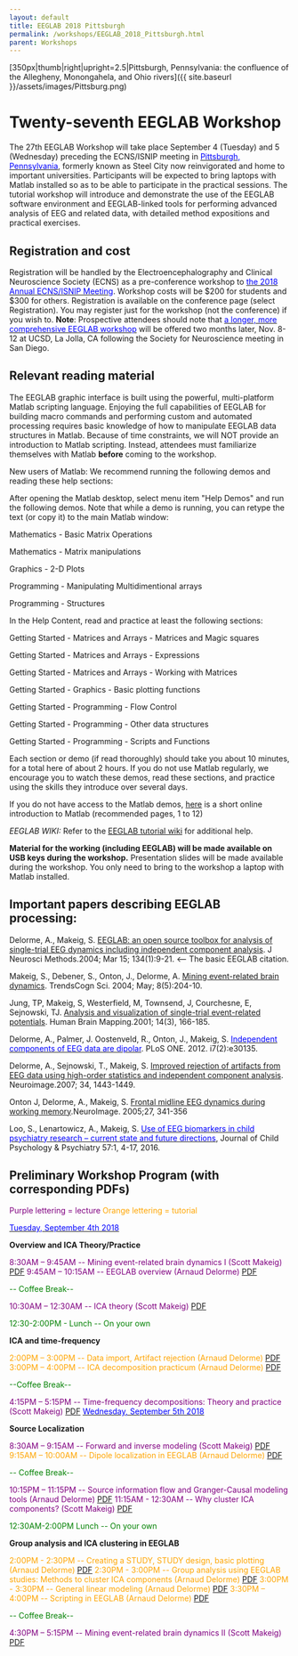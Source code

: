 ```yaml
---
layout: default
title: EEGLAB 2018 Pittsburgh
permalink: /workshops/EEGLAB_2018_Pittsburgh.html
parent: Workshops
---
```


[350px\|thumb\|right\|upright=2.5\|Pittsburgh, Pennsylvania: the
confluence of the Allegheny, Monongahela, and Ohio
rivers]({{ site.baseurl }}/assets/images/Pittsburg.png)

Twenty-seventh EEGLAB Workshop
==============================

The 27th EEGLAB Workshop will take place September 4 (Tuesday) and 5
(Wednesday) preceding the ECNS/ISNIP meeting in
[<font color=blue>Pittsburgh,
Pennsylvania</font>](https://en.wikipedia.org/wiki/Pittsburgh), formerly
known as Steel City now reinvigorated and home to important
universities. Participants will be expected to bring laptops with Matlab
installed so as to be able to participate in the practical sessions. The
tutorial workshop will introduce and demonstrate the use of the EEGLAB
software environment and EEGLAB-linked tools for performing advanced
analysis of EEG and related data, with detailed method expositions and
practical exercises.

Registration and cost
---------------------

Registration will be handled by the Electroencephalography and Clinical
Neuroscience Society (ECNS) as a pre-conference workshop to
[<font color=blue>the 2018 Annual ECNS/ISNIP
Meeting</font>](https://ecnsconference.com). Workshop costs will be $200
for students and $300 for others. Registration is available on the
conference page (select Registration). You may register just for the
workshop (not the conference) if you wish to.
**Note**: Prospective attendees should note that [<font color=blue>a
longer, more comprehensive EEGLAB
workshop</font>](https://sccn.ucsd.edu/wiki/EEGLAB_2018_at_UCSD) will be
offered two months later, Nov. 8-12 at UCSD, La Jolla, CA following the
Society for Neuroscience meeting in San Diego.

Relevant reading material
-------------------------

The EEGLAB graphic interface is built using the powerful, multi-platform
Matlab scripting language. Enjoying the full capabilities of EEGLAB for
building macro commands and performing custom and automated processing
requires basic knowledge of how to manipulate EEGLAB data structures in
Matlab. Because of time constraints, we will NOT provide an introduction
to Matlab scripting. Instead, attendees must familiarize themselves with
Matlab <b>before</b> coming to the workshop.

New users of Matlab: We recommend running the following demos and
reading these help sections:

After opening the Matlab desktop, select menu item "Help Demos" and run
the following demos. Note that while a demo is running, you can retype
the text (or copy it) to the main Matlab window:



Mathematics - Basic Matrix Operations

Mathematics - Matrix manipulations

Graphics - 2-D Plots

Programming - Manipulating Multidimentional arrays

Programming - Structures

In the Help Content, read and practice at least the following sections:



Getting Started - Matrices and Arrays - Matrices and Magic squares

Getting Started - Matrices and Arrays - Expressions

Getting Started - Matrices and Arrays - Working with Matrices

Getting Started - Graphics - Basic plotting functions

Getting Started - Programming - Flow Control

Getting Started - Programming - Other data structures

Getting Started - Programming - Scripts and Functions

Each section or demo (if read thoroughly) should take you about 10
minutes, for a total here of about 2 hours. If you do not use Matlab
regularly, we encourage you to watch these demos, read these sections,
and practice using the skills they introduce over several days.

If you do not have access to the Matlab demos,
[here](http://sccn.ucsd.edu/eeglab/matlaboverview.html) is a short
online introduction to Matlab (recommended pages, 1 to 12)

*EEGLAB WIKI:* Refer to the [EEGLAB tutorial wiki](/EEGLAB "wikilink")
for additional help.

<b>Material for the working (including EEGLAB) will be made available on
USB keys during the workshop.</b> Presentation slides will be made
available during the workshop. You only need to bring to the workshop a
laptop with Matlab installed.

Important papers describing EEGLAB processing:
----------------------------------------------

Delorme, A., Makeig, S. [EEGLAB: an open source toolbox for analysis of
single-trial EEG dynamics including independent component
analysis](https://sccn.ucsd.edu/githubwiki/pdfs/Eeglab_published.pdf). J Neurosci Methods.2004; Mar 15; 134(1):9-21. \<-- The basic EEGLAB citation.

Makeig, S., Debener, S., Onton, J., Delorme, A. [Mining event-related
brain dynamics](https://sccn.ucsd.edu/githubwiki/pdfs/Ticsreview_published.pdf). TrendsCogn Sci. 2004; May; 8(5):204-10.

Jung, TP, Makeig, S, Westerfield, M, Townsend, J, Courchesne, E,
Sejnowski, TJ. [Analysis and visualization of single-trial event-related
potentials](https://sccn.ucsd.edu/githubwiki/pdfs/Jung_hbm01.pdf). Human Brain Mapping.2001; 14(3), 166-185.

Delorme, A., Palmer, J. Oostenveld, R., Onton, J., Makeig, S.
[<font color=blue>Independent components of EEG data are
dipolar</font>](http://www.plosone.org/article/info%3Adoi%2F10.1371%2Fjournal.pone.0030135).
PLoS ONE. 2012. i7(2):e30135.

Delorme, A., Sejnowski, T., Makeig, S. [Improved rejection of artifacts
from EEG data using high-order statistics and independent component
analysis](https://sccn.ucsd.edu/githubwiki/pdfs/Neuroimage2007_reformated.pdf). Neuroimage.2007; 34, 1443-1449.

Onton J, Delorme, A., Makeig, S. [Frontal midline EEG dynamics during
working memory](https://sccn.ucsd.edu/githubwiki/pdfs/Onton_fmtheta_published.pdf).NeuroImage. 2005;27, 341-356

Loo, S., Lenartowicz, A., Makeig, S. [<font color=blue>Use of EEG
biomarkers in child psychiatry research – current state and future
directions</font>](https://www.ncbi.nlm.nih.gov/pmc/articles/PMC4689673),
Journal of Child Psychology & Psychiatry 57:1, 4-17, 2016.

Preliminary Workshop Program (with corresponding PDFs)
------------------------------------------------------

<font color=purple>Purple lettering = lecture</font>
<font color=orange>Orange lettering = tutorial</font>

<u><font color=blue>Tuesday, September 4th 2018</font></u>


**Overview and ICA Theory/Practice**


<font color = purple>8:30AM – 9:45AM -- Mining event-related brain
dynamics I (Scott Makeig)</font>
[PDF](https://sccn.ucsd.edu/githubwiki/pdfs/Makeig_mining1_pittsburgh2018.pdf‎)
<font color = purple>9:45AM – 10:15AM -- EEGLAB overview (Arnaud
Delorme)</font>
[PDF](https://sccn.ucsd.edu/githubwiki/pdfs/Delorme_eeglab_overview_pittsburgh2018.pdf‎)

<font color = green>-- Coffee Break--</font>

<font color = purple>10:30AM – 12:30AM -- ICA theory (Scott
Makeig)</font> [PDF](https://sccn.ucsd.edu/githubwiki/pdfs/Makeig_ica_pittsburgh2018.pdf‎)
<!-- -->


<font color = green>12:30-2:00PM - Lunch -- On your own</font>

<!-- -->


**ICA and time-frequency**


<font color = orange>2:00PM – 3:00PM -- Data import, Artifact rejection
(Arnaud Delorme)</font>
[PDF](https://sccn.ucsd.edu/githubwiki/pdfs/Delorme_eeglab_preprocesssing_pittsburgh2018.pdf‎)
<font color = orange>3:00PM – 4:00PM -- ICA decomposition practicum
(Arnaud Delorme)</font>
[PDF](https://sccn.ucsd.edu/githubwiki/pdfs/Delorme_eeglab_icapracticum_pittsburgh2018.pdf‎)

<font color = green>--Coffee Break--</font>

<font color = purple>4:15PM – 5:15PM -- Time-frequency decompositions:
Theory and practice (Scott Makeig)</font>
[PDF](https://sccn.ucsd.edu/githubwiki/pdfs/Makeig_eeglab_timefreq_pittsburgh2018.pdf‎)
<u><font color=blue>Wednesday, September 5th 2018</font></u>


**Source Localization**


<font color = purple>8:30AM – 9:15AM -- Forward and inverse modeling
(Scott Makeig)</font>
[PDF](https://sccn.ucsd.edu/githubwiki/pdfs/Makeig_pittsburgh18_forwardinverse.pdf)
<font color = orange>9:15AM – 10:00AM -- Dipole localization in EEGLAB
(Arnaud Delorme)</font>
[PDF](https://sccn.ucsd.edu/githubwiki/pdfs/Delorme_eeglab_dipfit2_pittsburgh2018.pdf‎)
<!-- -->



<font color = green>-- Coffee Break--</font>

<!-- -->



<font color=purple>10:15PM – 11:15PM -- Source information flow and
Granger-Causal modeling tools (Arnaud Delorme)</font>
[PDF](https://sccn.ucsd.edu/githubwiki/pdfs/Delorme_eeglab_causal_model_pittsburgh2018.pdf‎)
<font color = purple>11:15AM - 12:30AM -- Why cluster ICA components?
(Scott Makeig)</font>
[PDF](https://sccn.ucsd.edu/githubwiki/pdfs/Makeig_pittsburgh18_clustering.pdf)
<!-- -->


<font color = green>12:30AM-2:00PM Lunch -- On your own</font>

<!-- -->


**Group analysis and ICA clustering in EEGLAB**


<font color = orange>2:00PM - 2:30PM -- Creating a STUDY, STUDY design,
basic plotting (Arnaud Delorme)</font>
[PDF](https://sccn.ucsd.edu/githubwiki/pdfs/Delorme_pittsburgh18_study.pdf)
<font color = orange>2:30PM - 3:00PM -- Group analysis using EEGLAB
studies: Methods to cluster ICA components (Arnaud Delorme)</font>
[PDF](https://sccn.ucsd.edu/githubwiki/pdfs/Delorme_pittsburgh18_clustering.pdf)
<font color = orange>3:00PM - 3:30PM -- General linear modeling (Arnaud
Delorme)</font> [PDF](https://sccn.ucsd.edu/githubwiki/pdfs/Delorme_pittsburgh18_glm.pdf)
<font color = orange>3:30PM – 4:00PM -- Scripting in EEGLAB (Arnaud
Delorme)</font> [PDF](https://sccn.ucsd.edu/githubwiki/pdfs/Delorme_pittsburgh18_script.pdf)
<!-- -->



<font color = green>-- Coffee Break--</font>

<!-- -->



<font color = purple>4:30PM – 5:15PM -- Mining event-related brain
dynamics II (Scott Makeig)</font>
[PDF](https://sccn.ucsd.edu/githubwiki/pdfs/Makeig_pittsburgh18_mining_ii.pdf_‎)